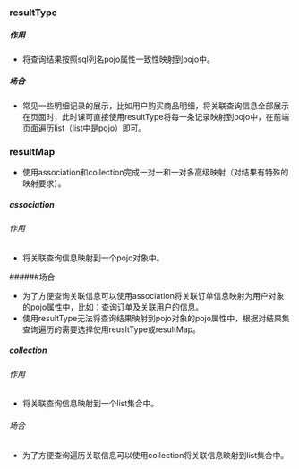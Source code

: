 ### resultType

##### 作用

- 将查询结果按照sql列名pojo属性一致性映射到pojo中。

##### 场合

- 常见一些明细记录的展示，比如用户购买商品明细，将关联查询信息全部展示在页面时，此时课可直接使用resultType将每一条记录映射到pojo中，在前端页面遍历list（list中是pojo）即可。

### resultMap

- 使用association和collection完成一对一和一对多高级映射（对结果有特殊的映射要求）。

##### association

###### 作用

- 将关联查询信息映射到一个pojo对象中。

######场合

- 为了方便查询关联信息可以使用association将关联订单信息映射为用户对象的pojo属性中，比如：查询订单及关联用户的信息。
- 使用resultType无法将查询结果映射到pojo对象的pojo属性中，根据对结果集查询遍历的需要选择使用reusltType或resultMap。

##### collection

###### 作用

- 将关联查询信息映射到一个list集合中。

###### 场合

- 为了方便查询遍历关联信息可以使用collection将关联信息映射到list集合中。